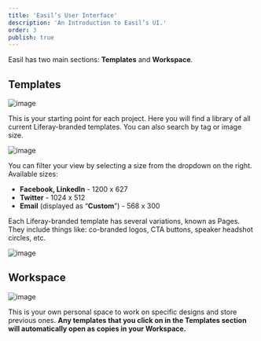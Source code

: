 ```yaml
---
title: 'Easil’s User Interface'
description: 'An Introduction to Easil’s UI.'
order: 3
publish: true
---
```


Easil has two main sections: **Templates** and **Workspace**.

## Templates

![image](/images/easil/template-thumbnails.png)

This is your starting point for each project. Here you will find a library of all current Liferay-branded templates. You can also search by tag or image size.

![image](/images/easil/size-dropdown.png)

You can filter your view by selecting a size from the dropdown on the right. Available sizes:

-   **Facebook, LinkedIn** - 1200 x 627
-   **Twitter** - 1024 x 512
-   **Email** (displayed as “**Custom**”) - 568 x 300

Each Liferay-branded template has several variations, known as Pages. They include things like: co-branded logos, CTA buttons, speaker headshot circles, etc.

![image](/images/easil/page-variations.png)

## Workspace

![image](/images/easil/workspace-view.png)

This is your own personal space to work on specific designs and store previous ones. **Any templates that you click on in the Templates section will automatically open as copies in your Workspace.**
